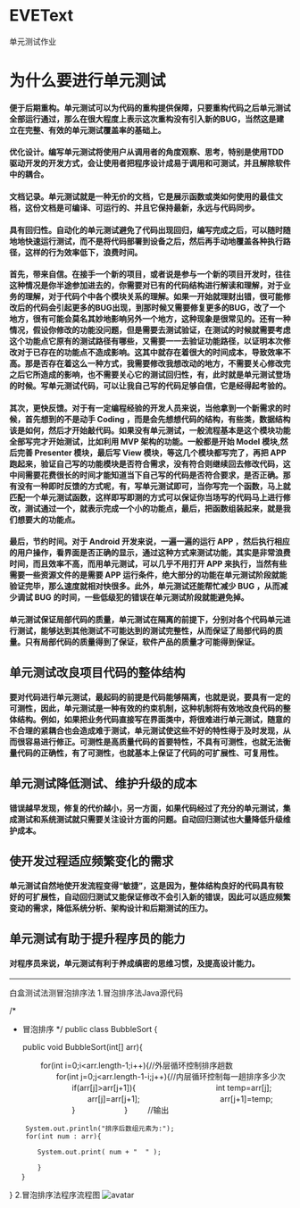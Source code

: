 # EVEText
单元测试作业


# **为什么要进行单元测试**

   #### 便于后期重构。单元测试可以为代码的重构提供保障，只要重构代码之后单元测试全部运行通过，那么在很大程度上表示这次重构没有引入新的BUG，当然这是建立在完整、有效的单元测试覆盖率的基础上。
   #### 优化设计。编写单元测试将使用户从调用者的角度观察、思考，特别是使用TDD驱动开发的开发方式，会让使用者把程序设计成易于调用和可测试，并且解除软件中的耦合。
   #### 文档记录。单元测试就是一种无价的文档，它是展示函数或类如何使用的最佳文档，这份文档是可编译、可运行的、并且它保持最新，永远与代码同步。
   #### 具有回归性。自动化的单元测试避免了代码出现回归，编写完成之后，可以随时随地地快速运行测试，而不是将代码部署到设备之后，然后再手动地覆盖各种执行路径，这样的行为效率低下，浪费时间。
   #### 首先，带来自信。在接手一个新的项目，或者说是参与一个新的项目开发时，往往这种情况是你半途参加进去的，你需要对已有的代码结构进行解读和理解，对于业务的理解，对于代码个中各个模块关系的理解。如果一开始就理财出错，很可能修改后的代码会引起更多的BUG出现，到那时候又需要修复更多的BUG，改了一个地方，很有可能会莫名其妙地影响另外一个地方，这种现象是很常见的。还有一种情况，假设你修改的功能没问题，但是需要去测试验证，在测试的时候就需要考虑这个功能点它原有的测试路径有哪些，又需要一一去验证功能路径，以证明本次修改对于已存在的功能点不造成影响。这其中就存在着很大的时间成本，导致效率不高。那是否存在着这么一种方式，我需要修改我想改动的地方，不需要关心修改完之后它所造成的影响，也不需要关心它的测试回归性，有，此时就是单元测试登场的时候。写单元测试代码，可以让我自己写的代码足够自信，它是经得起考验的。
   ####  其次，更快反馈。对于有一定编程经验的开发人员来说，当他拿到一个新需求的时候，首先想到的不是动手 Coding ，而是会先想想代码的结构，有些类，数据结构该是如何，然后才开始敲代码。如果没有单元测试，一般流程基本是这个模块功能全部写完才开始测试，比如利用 MVP 架构的功能。一般都是开始 Model 模块,然后完善 Presenter 模块，最后写 View 模块，等这几个模块都写完了，再把 APP 跑起来，验证自己写的功能模块是否符合需求，没有符合则继续回去修改代码，这中间需要花费很长的时间才能知道当下自己写的代码是否符合要求，是否正确。那有没有一种即时反馈的方式呢，有，写单元测试即可，当你写完一个函数，马上就匹配一个单元测试函数，这样即写即测的方式可以保证你当场写的代码马上进行修改，测试通过一个，就表示完成一个小的功能点，最后，把函数组装起来，就是我们想要大的功能点。
   #### 最后，节约时间。对于 Android 开发来说，一遍一遍的运行 APP ，然后执行相应的用户操作，看界面是否正确的显示，通过这种方式来测试功能，其实是非常浪费时间，而且效率不高，而用单元测试，可以几乎不用打开 APP 来执行，当然有些需要一些资源文件的是需要 APP 运行条件，绝大部分的功能在单元测试阶段就能验证完毕，那么速度就相对快很多。此外，单元测试还能帮忙减少 BUG ，从而减少调试 BUG 的时间，一些低级犯的错误在单元测试阶段就能避免掉。
   
  #### 单元测试保证局部代码的质量，单元测试在隔离的前提下，分别对各个代码单元进行测试，能够达到其他测试不可能达到的测试完整性，从而保证了局部代码的质量。只有局部代码的质量得到了保证，软件产品的质量才可能得到保证。

  ## 单元测试改良项目代码的整体结构
  #### 要对代码进行单元测试，最起码的前提是代码能够隔离，也就是说，要具有一定的可测性，因此，单元测试是一种有效的约束机制，这种机制将有效地改良代码的整体结构。例如，如果把业务代码直接写在界面类中，将很难进行单元测试，随意的不合理的紧耦合也会造成难于测试，单元测试使这些不好的特性得于及时发现，从而很容易进行修正。可测性是高质量代码的首要特性，不具有可测性，也就无法衡量代码的正确性，有了可测性，也就基本上保证了代码的可扩展性、可复用性。

## 单元测试降低测试、维护升级的成本
#### 错误越早发现，修复的代价越小，另一方面，如果代码经过了充分的单元测试，集成测试和系统测试就只需要关注设计方面的问题。自动回归测试也大量降低升级维护成本。

## 使开发过程适应频繁变化的需求
#### 单元测试自然地使开发流程变得“敏捷”，这是因为，整体结构良好的代码具有较好的可扩展性，自动回归测试又能保证修改不会引入新的错误，因此可以适应频繁变动的需求，降低系统分析、架构设计和后期测试的压力。

## 单元测试有助于提升程序员的能力
#### 对程序员来说，单元测试有利于养成缜密的思维习惯，及提高设计能力。





---

白盒测试法测冒泡排序法
        1.冒泡排序法Java源代码

   /*
 * 冒泡排序
 */
public class BubbleSort {
　　
 
   public void BubbleSort(int[] arr){
 
　　　　for(int i=0;i<arr.length-1;i++){//外层循环控制排序趟数
　　　　　　for(int j=0;j<arr.length-1-i;j++){//内层循环控制每一趟排序多少次
　　　　　　　　if(arr[j]>arr[j+1]){
　　　　　　　　　　int temp=arr[j];
　　　　　　　　　　arr[j]=arr[j+1];
　　　　　　　　　　arr[j+1]=temp;
　　　　　　　　}
　　　　　　}
　　
        //输出
 
        System.out.println("排序后数组元素为:");
        for(int num : arr){
 
           System.out.print( num + "  " );
 
           }
       }　　
 
 
}
 2.冒泡排序法程序流程图
![avatar](https://img-blog.csdnimg.cn/20190420162306850.png?x-oss-process=image/watermark,type_ZmFuZ3poZW5naGVpdGk,shadow_10,text_aHR0cHM6Ly9ibG9nLmNzZG4ubmV0L0dlb29vbw==,size_16,color_FFFFFF,t_70)









